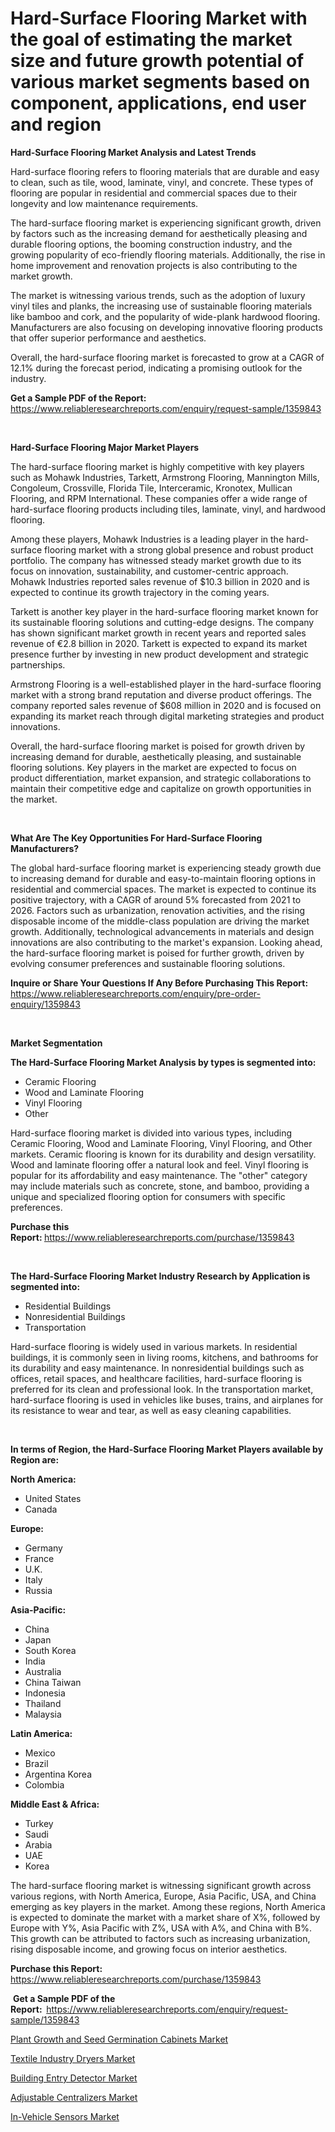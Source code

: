 <p><h1>Hard-Surface Flooring Market with the goal of estimating the market size and future growth potential of various market segments based on component, applications, end user and region</h1></p><p><strong>Hard-Surface Flooring Market Analysis and Latest Trends</strong></p>
<p><p>Hard-surface flooring refers to flooring materials that are durable and easy to clean, such as tile, wood, laminate, vinyl, and concrete. These types of flooring are popular in residential and commercial spaces due to their longevity and low maintenance requirements.</p><p>The hard-surface flooring market is experiencing significant growth, driven by factors such as the increasing demand for aesthetically pleasing and durable flooring options, the booming construction industry, and the growing popularity of eco-friendly flooring materials. Additionally, the rise in home improvement and renovation projects is also contributing to the market growth.</p><p>The market is witnessing various trends, such as the adoption of luxury vinyl tiles and planks, the increasing use of sustainable flooring materials like bamboo and cork, and the popularity of wide-plank hardwood flooring. Manufacturers are also focusing on developing innovative flooring products that offer superior performance and aesthetics.</p><p>Overall, the hard-surface flooring market is forecasted to grow at a CAGR of 12.1% during the forecast period, indicating a promising outlook for the industry.</p></p>
<p><strong>Get a Sample PDF of the Report:&nbsp;</strong> <a href="https://www.reliableresearchreports.com/enquiry/request-sample/1359843">https://www.reliableresearchreports.com/enquiry/request-sample/1359843</a></p>
<p>&nbsp;</p>
<p><strong>Hard-Surface Flooring Major Market Players</strong></p>
<p><p>The hard-surface flooring market is highly competitive with key players such as Mohawk Industries, Tarkett, Armstrong Flooring, Mannington Mills, Congoleum, Crossville, Florida Tile, Interceramic, Kronotex, Mullican Flooring, and RPM International. These companies offer a wide range of hard-surface flooring products including tiles, laminate, vinyl, and hardwood flooring.</p><p>Among these players, Mohawk Industries is a leading player in the hard-surface flooring market with a strong global presence and robust product portfolio. The company has witnessed steady market growth due to its focus on innovation, sustainability, and customer-centric approach. Mohawk Industries reported sales revenue of $10.3 billion in 2020 and is expected to continue its growth trajectory in the coming years.</p><p>Tarkett is another key player in the hard-surface flooring market known for its sustainable flooring solutions and cutting-edge designs. The company has shown significant market growth in recent years and reported sales revenue of €2.8 billion in 2020. Tarkett is expected to expand its market presence further by investing in new product development and strategic partnerships.</p><p>Armstrong Flooring is a well-established player in the hard-surface flooring market with a strong brand reputation and diverse product offerings. The company reported sales revenue of $608 million in 2020 and is focused on expanding its market reach through digital marketing strategies and product innovations.</p><p>Overall, the hard-surface flooring market is poised for growth driven by increasing demand for durable, aesthetically pleasing, and sustainable flooring solutions. Key players in the market are expected to focus on product differentiation, market expansion, and strategic collaborations to maintain their competitive edge and capitalize on growth opportunities in the market.</p></p>
<p>&nbsp;</p>
<p><strong>What Are The Key Opportunities For Hard-Surface Flooring Manufacturers?</strong></p>
<p><p>The global hard-surface flooring market is experiencing steady growth due to increasing demand for durable and easy-to-maintain flooring options in residential and commercial spaces. The market is expected to continue its positive trajectory, with a CAGR of around 5% forecasted from 2021 to 2026. Factors such as urbanization, renovation activities, and the rising disposable income of the middle-class population are driving the market growth. Additionally, technological advancements in materials and design innovations are also contributing to the market's expansion. Looking ahead, the hard-surface flooring market is poised for further growth, driven by evolving consumer preferences and sustainable flooring solutions.</p></p>
<p><strong>Inquire or Share Your Questions If Any Before Purchasing This Report:</strong> <a href="https://www.reliableresearchreports.com/enquiry/pre-order-enquiry/1359843">https://www.reliableresearchreports.com/enquiry/pre-order-enquiry/1359843</a></p>
<p>&nbsp;</p>
<p><strong>Market Segmentation</strong></p>
<p><strong>The Hard-Surface Flooring Market Analysis by types is segmented into:</strong></p>
<p><ul><li>Ceramic Flooring</li><li>Wood and Laminate Flooring</li><li>Vinyl Flooring</li><li>Other</li></ul></p>
<p><p>Hard-surface flooring market is divided into various types, including Ceramic Flooring, Wood and Laminate Flooring, Vinyl Flooring, and Other markets. Ceramic flooring is known for its durability and design versatility. Wood and laminate flooring offer a natural look and feel. Vinyl flooring is popular for its affordability and easy maintenance. The "other" category may include materials such as concrete, stone, and bamboo, providing a unique and specialized flooring option for consumers with specific preferences.</p></p>
<p><strong>Purchase this Report:&nbsp;</strong><a href="https://www.reliableresearchreports.com/purchase/1359843">https://www.reliableresearchreports.com/purchase/1359843</a></p>
<p>&nbsp;</p>
<p><strong>The Hard-Surface Flooring Market Industry Research by Application is segmented into:</strong></p>
<p><ul><li>Residential Buildings</li><li>Nonresidential Buildings</li><li>Transportation</li></ul></p>
<p><p>Hard-surface flooring is widely used in various markets. In residential buildings, it is commonly seen in living rooms, kitchens, and bathrooms for its durability and easy maintenance. In nonresidential buildings such as offices, retail spaces, and healthcare facilities, hard-surface flooring is preferred for its clean and professional look. In the transportation market, hard-surface flooring is used in vehicles like buses, trains, and airplanes for its resistance to wear and tear, as well as easy cleaning capabilities.</p></p>
<p>&nbsp;</p>
<p><strong>In terms of Region, the Hard-Surface Flooring Market Players available by Region are:</strong></p>
<p>
    <p> <strong> North America: </strong>
        <ul>
            <li>United States</li>
            <li>Canada</li>
        </ul>
        </p> 
    <p> <strong> Europe: </strong>
        <ul>
            <li>Germany</li>
            <li>France</li>
            <li>U.K.</li>
            <li>Italy</li>
            <li>Russia</li>
        </ul>
        </p> 
    <p> <strong> Asia-Pacific: </strong>
        <ul>
            <li>China</li>
            <li>Japan</li>
            <li>South Korea</li>
            <li>India</li>
            <li>Australia</li>
            <li>China Taiwan</li>
            <li>Indonesia</li>
            <li>Thailand</li>
            <li>Malaysia</li>
        </ul>
        </p> 
    <p> <strong> Latin America: </strong>
        <ul>
            <li>Mexico</li>
            <li>Brazil</li>
            <li>Argentina Korea</li>
            <li>Colombia</li>
        </ul>
        </p> 
    <p> <strong> Middle East & Africa: </strong>
        <ul>
            <li>Turkey</li>
            <li>Saudi</li>
            <li>Arabia</li>
            <li>UAE</li>
            <li>Korea</li>
        </ul>
    </p>
    </p>
<p><p>The hard-surface flooring market is witnessing significant growth across various regions, with North America, Europe, Asia Pacific, USA, and China emerging as key players in the market. Among these regions, North America is expected to dominate the market with a market share of X%, followed by Europe with Y%, Asia Pacific with Z%, USA with A%, and China with B%. This growth can be attributed to factors such as increasing urbanization, rising disposable income, and growing focus on interior aesthetics.</p></p>
<p><strong>Purchase this Report: </strong><a href="https://www.reliableresearchreports.com/purchase/1359843">https://www.reliableresearchreports.com/purchase/1359843</a></p>
<p>&nbsp;<strong>Get a Sample PDF of the Report:&nbsp;&nbsp;</strong><a href="https://www.reliableresearchreports.com/enquiry/request-sample/1359843">https://www.reliableresearchreports.com/enquiry/request-sample/1359843</a></p>
<p><strong></strong></p>
<p><p><a href="https://medium.com/@loririce03/plant-growth-and-seed-germination-cabinets-market-the-key-to-successful-business-strategy-forecast-b417bb2ae1af">Plant Growth and Seed Germination Cabinets Market</a></p><p><a href="https://medium.com/@deniseharvey70/textile-industry-dryers-market-the-key-to-successful-business-strategy-forecast-till-2031-ce2b85f926b8">Textile Industry Dryers Market</a></p><p><a href="https://medium.com/@anamariaagolli86/decoding-building-entry-detector-market-metrics-market-share-trends-and-growth-patterns-82334408c2b3">Building Entry Detector Market</a></p><p><a href="https://medium.com/@deniseharvey70/adjustable-centralizers-market-insights-into-market-cagr-market-trends-and-growth-strategies-6e75ed6a4753">Adjustable Centralizers Market</a></p><p><a href="https://github.com/moyahfrancoestellec51j635wcx/Market-Research-Report-List-1/blob/main/in-vehicle-sensors-market.md">In-Vehicle Sensors Market</a></p></p>